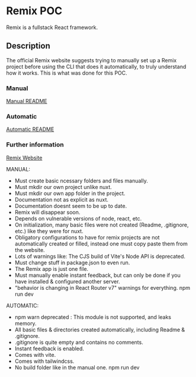 # Remix POC
Remix is a fullstack React framework.

## Description
The official Remix website suggests trying to manually set up a Remix project before using the CLI that does it automatically, to truly understand how it works. This is what was done for this POC.

### Manual
[Manual README](./manual/README.md)

### Automatic
[Automatic README](./automatic/README.md)

### Further information
[Remix Website](https://remix.run/)



MANUAL:
- Must create basic ncessary folders and files manually.
- Must mkdir our own project unlike nuxt.
- Must mkdir our own app folder in the project.
- Documentation not as explicit as nuxt.
- Documentation doesnt seem to be up to date.
- Remix will disappear soon.
- Depends on vulnerable versions of node, react, etc.
- On initialization, many basic files were not created (Readme, .gitignore, etc.) like they were for nuxt.
- Obligatory configurations to have for remix projects are not automatically created or filled, instead one must copy paste them from the website.
- Lots of warnings like: The CJS build of Vite's Node API is deprecated.
- Must change stuff in package.json to even run.
- The Remix app is just one file.
- Must manually enable instant feedback, but can only be done if you have installed & configured another server.
- "behavior is changing in React Router v7" warnings for everything.
npm run dev

AUTOMATIC:
- npm warn deprecated <example>: This module is not supported, and leaks memory.
- All basic files & directories created automatically, including Readme & .gitignore.
- .gitignore is quite empty and contains no comments.
- Instant feedback is enabled.
- Comes with vite.
- Comes with tailwindcss.
- No build folder like in the manual one.
npm run dev
